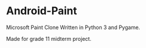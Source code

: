 # Android-Paint
Microsoft Paint Clone Written in Python 3 and Pygame.

Made for grade 11 midterm project.
